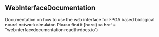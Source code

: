 ## WebInterfaceDocumentation

Documentation on how to use the web interface for FPGA based biological neural network simulator. 
Please find it [here](<a href = "webinterfacedocumentation.readthedocs.io")
